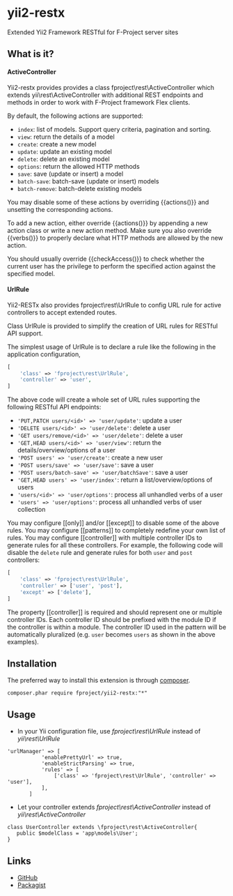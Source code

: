 yii2-restx
===========

Extended Yii2 Framework RESTful for F-Project server sites 


What is it?
-----------

#### ActiveController

Yii2-restx provides provides a class fproject\rest\ActiveController which extends yii\rest\ActiveController with
additional REST endpoints and methods in order to work with F-Project framework Flex clients.

By default, the following actions are supported:

- `index`: list of models. Support query criteria, pagination and sorting.
- `view`: return the details of a model
- `create`: create a new model
- `update`: update an existing model
- `delete`: delete an existing model
- `options`: return the allowed HTTP methods
- `save`: save (update or insert) a model
- `batch-save`: batch-save (update or insert) models
- `batch-remove`: batch-delete existing models

You may disable some of these actions by overriding {{actions()}} and unsetting the corresponding actions.

To add a new action, either override {{actions()}} by appending a new action class or write a new action method.
Make sure you also override {{verbs()}} to properly declare what HTTP methods are allowed by the new action.

You should usually override {{checkAccess()}} to check whether the current user has the privilege to perform
the specified action against the specified model.

#### UrlRule

Yii2-RESTx also provides fproject\rest\UrlRule to config URL rule for active controllers to accept extended routes.

Class UrlRule is provided to simplify the creation of URL rules for RESTful API support.

The simplest usage of UrlRule is to declare a rule like the following in the application configuration,

```php
[
    'class' => 'fproject\rest\UrlRule',
    'controller' => 'user',
]
```

The above code will create a whole set of URL rules supporting the following RESTful API endpoints:

- `'PUT,PATCH users/<id>' => 'user/update'`: update a user
- `'DELETE users/<id>' => 'user/delete'`: delete a user
- `'GET users/remove/<id>' => 'user/delete'`: delete a user
- `'GET,HEAD users/<id>' => 'user/view'`: return the details/overview/options of a user
- `'POST users' => 'user/create'`: create a new user
- `'POST users/save' => 'user/save'`: save a user
- `'POST users/batch-save' => 'user/batchSave'`: save a user
- `'GET,HEAD users' => 'user/index'`: return a list/overview/options of users
- `'users/<id>' => 'user/options'`: process all unhandled verbs of a user
- `'users' => 'user/options'`: process all unhandled verbs of user collection

You may configure [[only]] and/or [[except]] to disable some of the above rules.
You may configure [[patterns]] to completely redefine your own list of rules.
You may configure [[controller]] with multiple controller IDs to generate rules for all these controllers.
For example, the following code will disable the `delete` rule and generate rules for both `user` and `post` controllers:

```php
[
    'class' => 'fproject\rest\UrlRule',
    'controller' => ['user', 'post'],
    'except' => ['delete'],
]
```

The property [[controller]] is required and should represent one or multiple controller IDs.
Each controller ID should be prefixed with the module ID if the controller is within a module.
The controller ID used in the pattern will be automatically pluralized (e.g. `user` becomes `users`
as shown in the above examples).

Installation
------------

The preferred way to install this extension is through [composer](http://getcomposer.org/download/).

    composer.phar require fproject/yii2-restx:"*"

Usage
-----
- In your Yii configuration file, use _fproject\rest\UrlRule_ instead of _yii\rest\UrlRule_
 ```
 'urlManager' => [
            'enablePrettyUrl' => true,
            'enableStrictParsing' => true,
            'rules' => [
                ['class' => 'fproject\rest\UrlRule', 'controller' => 'user'],
            ],
        ]
 ```

- Let your controller extends _fproject\rest\ActiveController_ instead of _yii\rest\ActiveController_
 ```
 class UserController extends \fproject\rest\ActiveController{
    public $modelClass = 'app\models\User';
 }
 ```
 
 
Links
-----

- [GitHub](https://github.com/fproject/yii2-restx)
- [Packagist](https://packagist.org/packages/fproject/yii2-restx)
